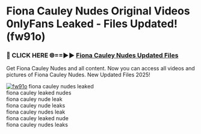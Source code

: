 # Fiona Cauley Nudes Original Videos 0nlyFans Leaked - Files Updated! (fw91o)

<h3>🔴 CLICK HERE 🌐==►► <a href="https://tinyurl.com/5h6xmrr3" rel="nofollow">Fiona Cauley Nudes Updated Files</a></h3>

Get Fiona Cauley Nudes and all content. Now you can access all videos and pictures of Fiona Cauley Nudes. New Updated Files 2025!

[![fw91o](https://i.imgur.com/KVD873Z.gif)](https://tinyurl.com/5h6xmrr3)
fiona cauley nudes leaked<br>
fiona cauley leaked nudes<br>
fiona cauley nude leak<br>
fiona cauley nude leaks<br>
fiona cauley nudes leak<br>
fiona cauley leaked nude<br>
fiona cauley nudes leaks